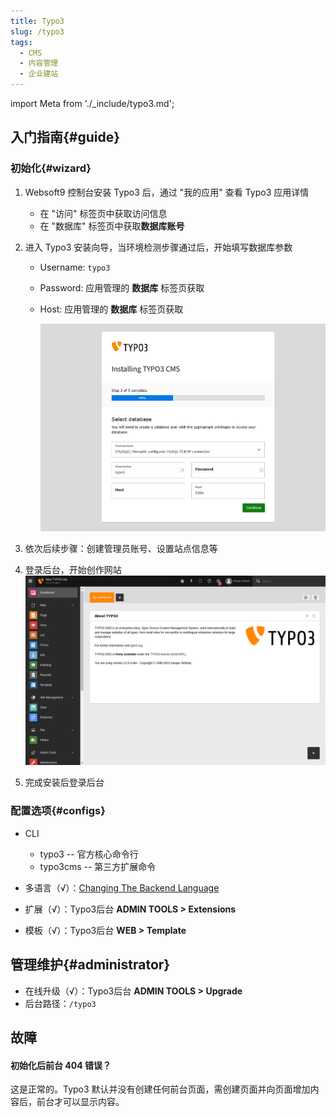 ```yaml
---
title: Typo3
slug: /typo3
tags:
  - CMS
  - 内容管理
  - 企业建站
---
```


import Meta from './_include/typo3.md';

<Meta name="meta" />

## 入门指南{#guide}

### 初始化{#wizard}

1. Websoft9 控制台安装 Typo3 后，通过 "我的应用" 查看 Typo3 应用详情

   - 在 "访问" 标签页中获取访问信息
   - 在 "数据库" 标签页中获取**数据库账号** 

2. 进入 Typo3 安装向导，当环境检测步骤通过后，开始填写数据库参数

   - Username: `typo3`
   - Password: 应用管理的 **数据库** 标签页获取
   - Host:  应用管理的 **数据库** 标签页获取

     ![](./assets/typo3-installdb-websoft9.png)

2. 依次后续步骤：创建管理员账号、设置站点信息等

3. 登录后台，开始创作网站  
   ![](./assets/typo3-backend-websoft9.png)

4. 完成安装后登录后台

### 配置选项{#configs} 

- CLI
  * typo3 -- 官方核心命令行
  * typo3cms -- 第三方扩展命令

- 多语言（√）：[Changing The Backend Language](https://docs.typo3.org/m/typo3/tutorial-getting-started/main/en-us/Setup/BackendLanguages.html#backendlanguages)

- 扩展（√）：Typo3后台 **ADMIN TOOLS > Extensions**
- 模板（√）：Typo3后台 **WEB > Template**


## 管理维护{#administrator}


- 在线升级（√）：Typo3后台 **ADMIN TOOLS > Upgrade**
- 后台路径：`/typo3`

## 故障

#### 初始化后前台 404 错误？

这是正常的。Typo3 默认并没有创建任何前台页面，需创建页面并向页面增加内容后，前台才可以显示内容。  
